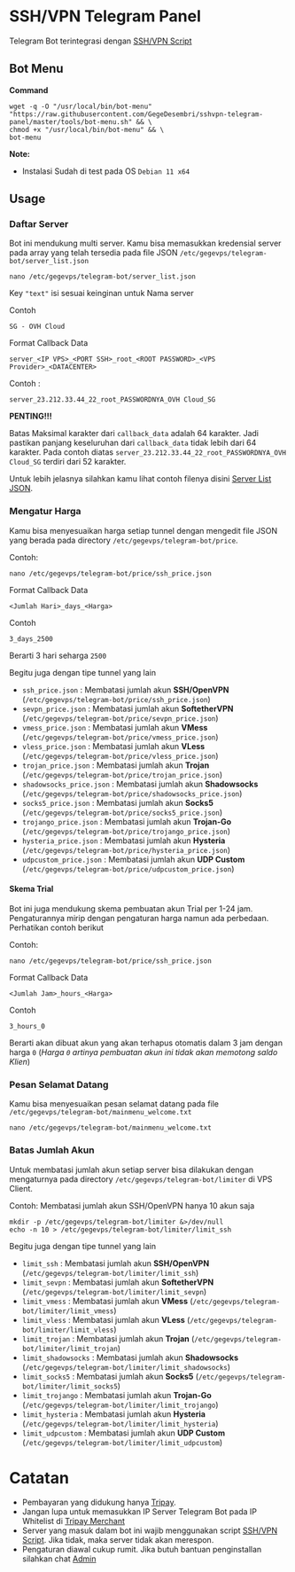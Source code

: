 # SSH/VPN Telegram Panel
Telegram Bot terintegrasi dengan [SSH/VPN Script](https://github.com/GegeDesembri/sshvpn-script)

## Bot Menu

**Command**

    wget -q -O "/usr/local/bin/bot-menu" "https://raw.githubusercontent.com/GegeDesembri/sshvpn-telegram-panel/master/tools/bot-menu.sh" && \
    chmod +x "/usr/local/bin/bot-menu" && \
    bot-menu

**Note:**
- Instalasi Sudah di test pada OS `Debian 11 x64`

## **Usage**

### Daftar Server

Bot ini mendukung multi server. Kamu bisa memasukkan kredensial server pada array yang telah tersedia pada file JSON `/etc/gegevps/telegram-bot/server_list.json`

    nano /etc/gegevps/telegram-bot/server_list.json

Key `"text"` isi sesuai keinginan untuk Nama server

Contoh

`SG - OVH Cloud`

Format Callback Data

    server_<IP VPS>_<PORT SSH>_root_<ROOT PASSWORD>_<VPS Provider>_<DATACENTER>

Contoh :

    server_23.212.33.44_22_root_PASSWORDNYA_OVH Cloud_SG

**PENTING!!!**

Batas Maksimal karakter dari `callback_data` adalah 64 karakter. Jadi pastikan panjang keseluruhan dari `callback_data` tidak lebih dari 64 karakter. Pada contoh diatas `server_23.212.33.44_22_root_PASSWORDNYA_OVH Cloud_SG` terdiri dari 52 karakter.
    

Untuk lebih jelasnya silahkan kamu lihat contoh filenya disini [Server List JSON](https://github.com/GegeDesembri/sshvpn-telegram-panel/blob/master/example/server_list.json).

### Mengatur Harga

Kamu bisa menyesuaikan harga setiap tunnel dengan mengedit file JSON yang berada pada directory `/etc/gegevps/telegram-bot/price`.

Contoh:

    nano /etc/gegevps/telegram-bot/price/ssh_price.json

Format Callback Data

    <Jumlah Hari>_days_<Harga>

Contoh 

    3_days_2500

Berarti 3 hari seharga `2500`

Begitu juga dengan tipe tunnel yang lain
- `ssh_price.json` : Membatasi jumlah akun **SSH/OpenVPN** (`/etc/gegevps/telegram-bot/price/ssh_price.json`)
- `sevpn_price.json` : Membatasi jumlah akun **SoftetherVPN** (`/etc/gegevps/telegram-bot/price/sevpn_price.json`)
- `vmess_price.json` : Membatasi jumlah akun **VMess** (`/etc/gegevps/telegram-bot/price/vmess_price.json`)
- `vless_price.json` : Membatasi jumlah akun **VLess** (`/etc/gegevps/telegram-bot/price/vless_price.json`)
- `trojan_price.json` : Membatasi jumlah akun **Trojan** (`/etc/gegevps/telegram-bot/price/trojan_price.json`)
- `shadowsocks_price.json` : Membatasi jumlah akun **Shadowsocks** (`/etc/gegevps/telegram-bot/price/shadowsocks_price.json`)
- `socks5_price.json` : Membatasi jumlah akun **Socks5** (`/etc/gegevps/telegram-bot/price/socks5_price.json`)
- `trojango_price.json` : Membatasi jumlah akun **Trojan-Go** (`/etc/gegevps/telegram-bot/price/trojango_price.json`)
- `hysteria_price.json` : Membatasi jumlah akun **Hysteria** (`/etc/gegevps/telegram-bot/price/hysteria_price.json`)
- `udpcustom_price.json` : Membatasi jumlah akun **UDP Custom** (`/etc/gegevps/telegram-bot/price/udpcustom_price.json`)

#### Skema Trial

Bot ini juga mendukung skema pembuatan akun Trial per 1-24 jam. Pengaturannya mirip dengan pengaturan harga namun ada perbedaan. Perhatikan contoh berikut

Contoh:

    nano /etc/gegevps/telegram-bot/price/ssh_price.json

Format Callback Data

    <Jumlah Jam>_hours_<Harga>

Contoh 

    3_hours_0

Berarti akan dibuat akun yang akan terhapus otomatis dalam 3 jam dengan harga `0` (_Harga `0` artinya pembuatan akun ini tidak akan memotong saldo Klien_)

### Pesan Selamat Datang

Kamu bisa menyesuaikan pesan selamat datang pada file `/etc/gegevps/telegram-bot/mainmenu_welcome.txt`

    nano /etc/gegevps/telegram-bot/mainmenu_welcome.txt

### Batas Jumlah Akun

Untuk membatasi jumlah akun setiap server bisa dilakukan dengan mengaturnya pada directory `/etc/gegevps/telegram-bot/limiter` di VPS Client.

Contoh: Membatasi jumlah akun SSH/OpenVPN hanya 10 akun saja

    mkdir -p /etc/gegevps/telegram-bot/limiter &>/dev/null
    echo -n 10 > /etc/gegevps/telegram-bot/limiter/limit_ssh

Begitu juga dengan tipe tunnel yang lain
- `limit_ssh` : Membatasi jumlah akun **SSH/OpenVPN** (`/etc/gegevps/telegram-bot/limiter/limit_ssh`)
- `limit_sevpn` : Membatasi jumlah akun **SoftetherVPN** (`/etc/gegevps/telegram-bot/limiter/limit_sevpn`)
- `limit_vmess` : Membatasi jumlah akun **VMess** (`/etc/gegevps/telegram-bot/limiter/limit_vmess`)
- `limit_vless` : Membatasi jumlah akun **VLess** (`/etc/gegevps/telegram-bot/limiter/limit_vless`)
- `limit_trojan` : Membatasi jumlah akun **Trojan** (`/etc/gegevps/telegram-bot/limiter/limit_trojan`)
- `limit_shadowsocks` : Membatasi jumlah akun **Shadowsocks** (`/etc/gegevps/telegram-bot/limiter/limit_shadowsocks`)
- `limit_socks5` : Membatasi jumlah akun **Socks5** (`/etc/gegevps/telegram-bot/limiter/limit_socks5`)
- `limit_trojango` : Membatasi jumlah akun **Trojan-Go** (`/etc/gegevps/telegram-bot/limiter/limit_trojango`)
- `limit_hysteria` : Membatasi jumlah akun **Hysteria** (`/etc/gegevps/telegram-bot/limiter/limit_hysteria`)
- `limit_udpcustom` : Membatasi jumlah akun **UDP Custom** (`/etc/gegevps/telegram-bot/limiter/limit_udpcustom`)

# Catatan

- Pembayaran yang didukung hanya [Tripay](https://tripay.co.id/).
- Jangan lupa untuk memasukkan IP Server Telegram Bot pada IP Whitelist di [Tripay Merchant](https://tripay.co.id/member/merchant)
- Server yang masuk dalam bot ini wajib menggunakan script [SSH/VPN Script](https://github.com/GegeDesembri/sshvpn-script). Jika tidak, maka server tidak akan merespon.
- Pengaturan diawal cukup rumit. Jika butuh bantuan penginstallan silahkan chat [Admin](https://t.me/GegeVPS)

